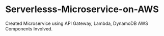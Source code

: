 # Serverlesss-Microservice-on-AWS
Created Microservice using API Gateway, Lambda, DynamoDB AWS Components Involved.
